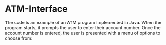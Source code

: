 # ATM-Interface
The code is an example of an ATM program implemented in Java. When the program starts, it prompts the user to enter their account number. Once the account number is entered, the user is presented with a menu of options to choose from:
